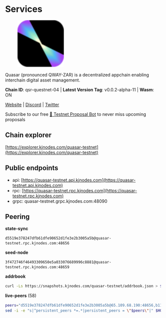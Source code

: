 # Services

<figure><img src="https://raw.githubusercontent.com/kj89/cosmos-images/main/logos/quasar.png" width="150" alt=""><figcaption></figcaption></figure>

Quasar (pronounced QWAY-ZAR) is a decentralized  appchain enabling interchain digital asset management.

**Chain ID**: qsr-questnet-04 | **Latest Version Tag**: v0.0.2-alpha-11 | **Wasm**: ON

[Website](https://www.quasar.fi) | [Discord](https://discord.gg/quasarfi) | [Twitter](https://twitter.com/QuasarFi)



Subscribe to our free [🤖 Testnet Proposal Bot](https://t.me/kjnodes_testnet_proposal_bot) to never miss upcoming proposals


## Chain explorer
[https://explorer.kjnodes.com/quasar-testnet](https://explorer.kjnodes.com/quasar-testnet)

## Public endpoints

* api: [https://quasar-testnet.api.kjnodes.com](https://quasar-testnet.api.kjnodes.com)
* rpc: [https://quasar-testnet.rpc.kjnodes.com](https://quasar-testnet.rpc.kjnodes.com)
* grpc: quasar-testnet.grpc.kjnodes.com:48090

## Peering

**state-sync**

```text
d5519e378247dfb61dfe90652d1fe3e2b3005a5b@quasar-testnet.rpc.kjnodes.com:48656
```

**seed-node**

```text
3f472746f46493309650e5a033076689996c8881@quasar-testnet.rpc.kjnodes.com:48659
```

**addrbook**
```bash
curl -Ls https://snapshots.kjnodes.com/quasar-testnet/addrbook.json > $HOME/.quasarnode/config/addrbook.json
```

**live-peers** (58)
```bash
peers="d5519e378247dfb61dfe90652d1fe3e2b3005a5b@65.109.68.190:48656,b1197bd0946b3d2d462fcc7548a79e87101d2389@65.108.141.109:38656,38cf4c8da13354be52a824a0a2d0db0f3884c312@5.9.70.180:15661,d5016dbf5457544fab2d85aebebaeda512b39027@128.140.2.186:48656,5c2a752c9b1952dbed075c56c600c3a79b58c395@95.214.52.139:27146,9df9747fbc7713c3e162d43ac48f2aa2fd892948@89.117.61.201:29656,7a2da86d71a33997240ea4ae49909ff2406ae65f@38.242.226.88:27656,24cd92696b7f9b76787784ca08493f677ee82c4f@194.5.152.48:48656,4ba04355df4fb441be4edb0b458b2ebcef03db9b@167.235.71.32:26656,a72afd1c7bab7ce5dcbedc532a8ccabf6a3e0ed1@194.163.165.176:46656,7d57a0d05e0a4069cb0e7125a7da9cfd3a397880@108.166.201.96:26656,966acc999443bae0857604a9fce426b5e09a7409@65.108.105.48:18256,92a3e82ebcfe4c436463ba3f77b1eead1299443e@165.227.93.79:26656,79da889f34e249c017092d22e5da27ce615eebe3@188.34.178.190:48656,e18da3ce1fedc449f0c67390b24ef8d3c282a989@161.97.143.181:29656,0d9ade6f388c2c7d72f3a3d5c8ba744d304a877b@77.220.215.218:34656,6c681729d39f4d2e97da8c0d642b5b2788e3f3a4@170.64.129.204:26656,b1abe60094e94ab8a6a47f861aff20d23b91a6be@116.202.18.225:29656,be6acbd97513a61db028e51c9d380e7df0c3a278@213.202.219.160:29656,eff30ead82ae78e4bc668d3f14b6b4e06ac762ba@185.182.185.171:26656,33ca2d5e68401a97eee05185f2ac29af648a018e@5.9.81.251:34656,a93a4c768dcd0e66693b7f161dd6d45c91e55c7c@188.120.242.216:26656,2ac59184ab68d239c3a18b73cc5b6741ad65ca77@3.135.241.252:26656,1e462e5f6a64b2462dfe03c36fd2cd50c81fa82e@93.92.205.213:29656,c6092551ccfab205d3c22964d0231043ebc1d07b@134.209.248.110:26656,fa3def153c8e321e326445c3f3023591e6f0ced1@91.166.97.88:48656,6ce002a65e425f4fd0c8d6128be6294ff1262dae@148.251.10.110:27656,9ddb6f7221e5cda2507974424e1cd9ebfafdcb09@65.108.242.221:28656,d49d4eecbb954bd4983b870032293f9c80d1607f@217.76.53.54:29656,7c7ba44c2415ca869a85a6ccb4c1b76563956872@38.242.199.213:48656,a2eec4a5dcbe074e7be37f139d283e75642ed09b@161.97.167.196:29656,81b653d7b215b1a6ac23306a3636c23c716a7eab@31.220.89.81:29656,a1008e0ea2568c95d16043cc0feb82c56040049d@81.0.248.60:18256,e0dabbcff029a8f7c998f79a5f2479f6d7d7e7e1@2.58.82.65:29656,f54cf24f1aa0bb92472e1978859caef57196d1d7@5.75.250.195:26656,8370b81639fe36d90e3fe9be08332bbbb34781d2@212.90.121.29:48656,5ee7e86d1a1dc84f61733e73c5f70bc47c21f800@185.245.182.152:29656,6df8c9f71a8543f83368cfd30bef5332c3ac28c7@146.190.35.147:53656,64bf089cc072ab3d09526fdea5a3689bfcef7632@95.111.253.62:48656,dc54765e7c36f014b9257bbc2196cb2bb88c0c0c@31.220.92.51:48656,b35f3493df8c3be232fe75ef7f4d0cb9d0f59668@65.109.70.23:18256,1398d244ccb69ba142681402374259e8b3ed3ecf@109.123.254.186:48656,ad055e8576fbbf2044329bc6d6d14a1e717a556f@194.163.149.37:26656,dc65fa905ad8f30c1db1d81095886b3a4992afa2@80.79.6.173:48656,9fd35fb5ac1e7f990dc99e01d189d9448f9d17ce@75.119.130.196:26656,0266868b4b8a3354c61a8c36f39fcf36d9a84f6e@170.178.201.145:26656,fa76aa585cbe520508edb02ec627667128bf928c@65.109.117.23:48656,56d0eaeae92a12ac07129751675579a16f34f6a5@89.163.213.93:48656,ff6ebc4d01164f623b9d55eff6e70a17da4418b7@188.233.19.193:26656,9c250520c1ac695784c179af06bca76c95c6df1f@65.109.237.104:29656,fa07864fa8c039242870047789a7c722520d49ba@217.76.53.49:29656,0210412bc916ac6a92412181aea8568262168648@147.182.154.190:26656,02f5292d3fe207601121d1f50454654d4e2c5fe3@164.92.220.102:29656,c9cbf3d47ea984e0740dbb9773a764cfa9ac27fc@77.220.215.67:34656,919da10bb732a69f1a399e0ef34e773e720f0825@38.242.201.163:48656,f1f8860232d2c86377b4d1c0f60d7b2927b7d770@161.97.155.208:29656,11d9e9d25cc78d2a0270a3d5a7e849775b110e64@185.249.225.63:48656,ab5e8357d35c9663895e42f530f4c4138e2bf802@86.48.2.79:48656"
sed -i -e "s|^persistent_peers *=.*|persistent_peers = \"$peers\"|" $HOME/.quasarnode/config/config.toml
```
